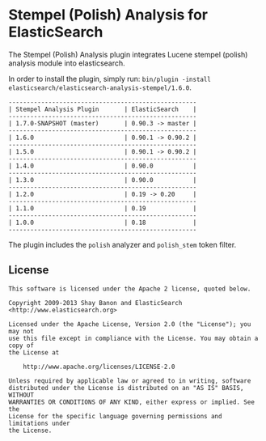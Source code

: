 Stempel (Polish) Analysis for ElasticSearch
==================================

The Stempel (Polish) Analysis plugin integrates Lucene stempel (polish) analysis module into elasticsearch.

In order to install the plugin, simply run: `bin/plugin -install elasticsearch/elasticsearch-analysis-stempel/1.6.0`.

    ----------------------------------------------------
    | Stempel Analysis Plugin       | ElasticSearch    |
    ----------------------------------------------------
    | 1.7.0-SNAPSHOT (master)       | 0.90.3 -> master |
    ----------------------------------------------------
    | 1.6.0                         | 0.90.1 -> 0.90.2 |
    ----------------------------------------------------
    | 1.5.0                         | 0.90.1 -> 0.90.2 |
    ----------------------------------------------------
    | 1.4.0                         | 0.90.0           |
    ----------------------------------------------------
    | 1.3.0                         | 0.90.0           |
    ----------------------------------------------------
    | 1.2.0                         | 0.19 -> 0.20     |
    ----------------------------------------------------
    | 1.1.0                         | 0.19             |
    ----------------------------------------------------
    | 1.0.0                         | 0.18             |
    ----------------------------------------------------

The plugin includes the `polish` analyzer and `polish_stem` token filter.

License
-------

    This software is licensed under the Apache 2 license, quoted below.

    Copyright 2009-2013 Shay Banon and ElasticSearch <http://www.elasticsearch.org>

    Licensed under the Apache License, Version 2.0 (the "License"); you may not
    use this file except in compliance with the License. You may obtain a copy of
    the License at

        http://www.apache.org/licenses/LICENSE-2.0

    Unless required by applicable law or agreed to in writing, software
    distributed under the License is distributed on an "AS IS" BASIS, WITHOUT
    WARRANTIES OR CONDITIONS OF ANY KIND, either express or implied. See the
    License for the specific language governing permissions and limitations under
    the License.
